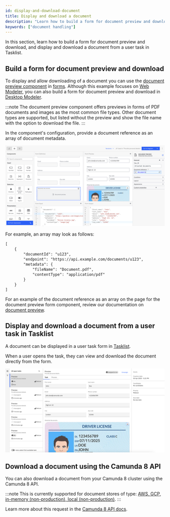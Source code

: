```yaml
---
id: display-and-download-document
title: Display and download a document
description: "Learn how to build a form for document preview and downloading, and display and download a document from a user task in Tasklist."
keywords: ["document handling"]
---
```


In this section, learn how to build a form for document preview and download, and display and download a document from a user task in Tasklist.

## Build a form for document preview and download

To display and allow downloading of a document you can use the [document preview component](/components/modeler/forms/form-element-library/forms-element-library-document-preview.md) in [forms](/components/modeler/forms/camunda-forms-reference.md). Although this example focuses on [Web Modeler](/components/modeler/web-modeler/launch-web-modeler.md), you can also build a form for document preview and download in [Desktop Modeler](/components/modeler/desktop-modeler/index.md).

:::note
The document preview component offers previews in forms of PDF documents and images as the most common file types. Other document types are supported, but listed without the preview and show the file name with the option to download the file.
:::

In the component's configuration, provide a document reference as an array of document metadata.

![document preview for form](./img/document-preview-in-form.png)

For example, an array may look as follows:

```
[
    {
        "documentId": "u123",
        "endpoint": "https://api.example.com/documents/u123",
        "metadata": {
            "fileName": "Document.pdf",
            "contentType": "application/pdf"
        }
    }
]
```

For an example of the document reference as an array on the page for the document preview form component, review our documentation on [document preview](/components/modeler/forms/form-element-library/forms-element-library-document-preview.md).

## Display and download a document from a user task in Tasklist

A document can be displayed in a user task form in [Tasklist](/components/tasklist/introduction-to-tasklist.md).

When a user opens the task, they can view and download the document directly from the form.

![Document preview for task in Tasklist](./img/task-with-document-preview-tasklist.png)

## Download a document using the Camunda 8 API

You can also download a document from your Camunda 8 cluster using the Camunda 8 API.

:::note
This is currently supported for document stores of type: [AWS, GCP, in-memory (non-production), local (non-production)](/self-managed/concepts/document-handling/configuration/overview.md).
:::

Learn more about this request in the [Camunda 8 API docs](/apis-tools/orchestration-cluster-api-rest/specifications/get-document.api.mdx).
